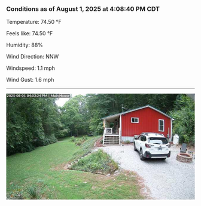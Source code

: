### Conditions as of August 1, 2025 at 4:08:40 PM CDT 

Temperature: 74.50 &deg;F

Feels like: 74.50 &deg;F

Humidity: 88%

Wind Direction: NNW

Windspeed: 1.1 mph

Wind Gust: 1.6 mph

---

<img src="./images/latest.jpeg"/>

